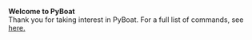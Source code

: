 **Welcome to PyBoat**<br>
Thank you for taking interest in PyBoat. For a full list of commands, see <a href='commandlist.html'>here.</a>
